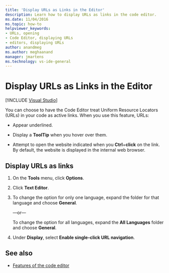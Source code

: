 ```yaml
---
title: 'Display URLs as Links in the Editor'
description: Learn how to display URLs as links in the code editor.
ms.date: 11/04/2016
ms.topic: how-to
helpviewer_keywords:
- URLs, opening
- Code Editor, displaying URLs
- editors, displaying URLs
author: anandmeg
ms.author: meghaanand
manager: jmartens
ms.technology: vs-ide-general
---
```

# Display URLs as Links in the Editor

 [!INCLUDE [Visual Studio](~/includes/applies-to-version/vs-windows-only.md)]

You can choose to have the Code Editor treat Uniform Resource Locators (URLs) in your code as active links. When you use this feature, URLs:

- Appear underlined.

- Display a **ToolTip** when you hover over them.

- Attempt to open the website indicated when you **Ctrl**+**click** on the link. By default, the website is displayed in the internal web browser.

## Display URLs as links

1. On the **Tools** menu, click **Options**.

2. Click **Text Editor**.

3. To change the option for only one language, expand the folder for that language and choose **General**.

     —or—

     To change the option for all languages, expand the **All Languages** folder and choose **General**.

4. Under **Display**, select **Enable single-click URL navigation**.

## See also

- [Features of the code editor](../../ide/writing-code-in-the-code-and-text-editor.md)
